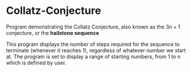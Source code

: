 # Collatz-Conjecture
Program demonstrating the Collatz Conjecture, also known as the $3n+1$ conjecture, or the **hailstone sequence**

This program displays the number of steps required for the sequence to terminate (whenever it reaches 1), regardless of whatever number we start at. The program is set to display a range of starting numbers, from 1 to n which is defined by user.
